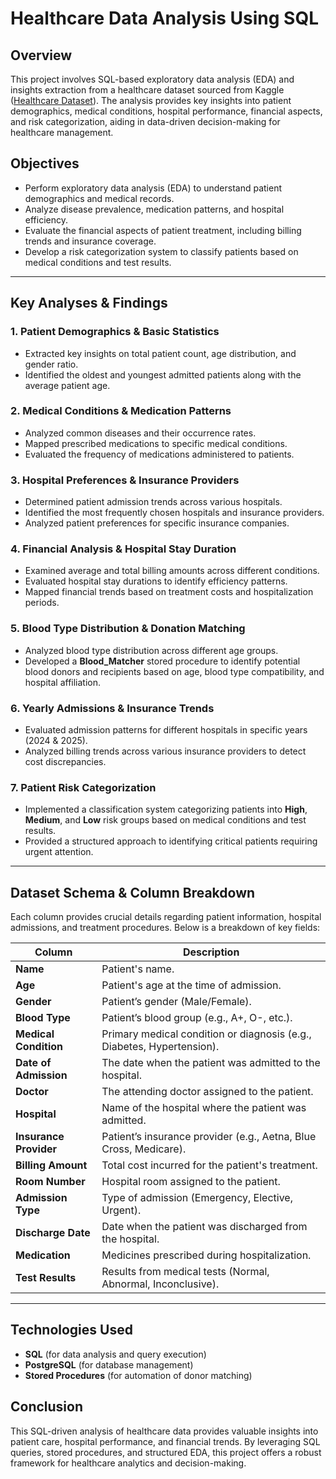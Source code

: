 # Healthcare Data Analysis Using SQL

## Overview
This project involves SQL-based exploratory data analysis (EDA) and insights extraction from a healthcare dataset sourced from Kaggle ([Healthcare Dataset](https://www.kaggle.com/datasets/prasad22/healthcare-dataset)). The analysis provides key insights into patient demographics, medical conditions, hospital performance, financial aspects, and risk categorization, aiding in data-driven decision-making for healthcare management.

## Objectives
- Perform exploratory data analysis (EDA) to understand patient demographics and medical records.
- Analyze disease prevalence, medication patterns, and hospital efficiency.
- Evaluate the financial aspects of patient treatment, including billing trends and insurance coverage.
- Develop a risk categorization system to classify patients based on medical conditions and test results.


---

## Key Analyses & Findings

### 1. **Patient Demographics & Basic Statistics**
- Extracted key insights on total patient count, age distribution, and gender ratio.
- Identified the oldest and youngest admitted patients along with the average patient age.

### 2. **Medical Conditions & Medication Patterns**
- Analyzed common diseases and their occurrence rates.
- Mapped prescribed medications to specific medical conditions.
- Evaluated the frequency of medications administered to patients.

### 3. **Hospital Preferences & Insurance Providers**
- Determined patient admission trends across various hospitals.
- Identified the most frequently chosen hospitals and insurance providers.
- Analyzed patient preferences for specific insurance companies.

### 4. **Financial Analysis & Hospital Stay Duration**
- Examined average and total billing amounts across different conditions.
- Evaluated hospital stay durations to identify efficiency patterns.
- Mapped financial trends based on treatment costs and hospitalization periods.

### 5. **Blood Type Distribution & Donation Matching**
- Analyzed blood type distribution across different age groups.
- Developed a **Blood_Matcher** stored procedure to identify potential blood donors and recipients based on age, blood type compatibility, and hospital affiliation.

### 6. **Yearly Admissions & Insurance Trends**
- Evaluated admission patterns for different hospitals in specific years (2024 & 2025).
- Analyzed billing trends across various insurance providers to detect cost discrepancies.

### 7. **Patient Risk Categorization**
- Implemented a classification system categorizing patients into **High**, **Medium**, and **Low** risk groups based on medical conditions and test results.
- Provided a structured approach to identifying critical patients requiring urgent attention.

---

## Dataset Schema & Column Breakdown
Each column provides crucial details regarding patient information, hospital admissions, and treatment procedures. Below is a breakdown of key fields:

| Column | Description |
|--------|-------------|
| **Name** | Patient's name. |
| **Age** | Patient's age at the time of admission. |
| **Gender** | Patient’s gender (Male/Female). |
| **Blood Type** | Patient’s blood group (e.g., A+, O-, etc.). |
| **Medical Condition** | Primary medical condition or diagnosis (e.g., Diabetes, Hypertension). |
| **Date of Admission** | The date when the patient was admitted to the hospital. |
| **Doctor** | The attending doctor assigned to the patient. |
| **Hospital** | Name of the hospital where the patient was admitted. |
| **Insurance Provider** | Patient’s insurance provider (e.g., Aetna, Blue Cross, Medicare). |
| **Billing Amount** | Total cost incurred for the patient's treatment. |
| **Room Number** | Hospital room assigned to the patient. |
| **Admission Type** | Type of admission (Emergency, Elective, Urgent). |
| **Discharge Date** | Date when the patient was discharged from the hospital. |
| **Medication** | Medicines prescribed during hospitalization. |
| **Test Results** | Results from medical tests (Normal, Abnormal, Inconclusive). |

---

## Technologies Used
- **SQL** (for data analysis and query execution)
- **PostgreSQL** (for database management)
- **Stored Procedures** (for automation of donor matching)

## Conclusion
This SQL-driven analysis of healthcare data provides valuable insights into patient care, hospital performance, and financial trends. By leveraging SQL queries, stored procedures, and structured EDA, this project offers a robust framework for healthcare analytics and decision-making.

